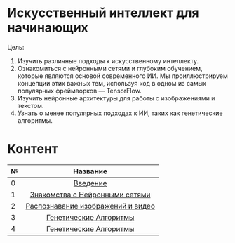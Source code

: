 # Искусственный интеллект для начинающих

Цель:

1. Изучить различные подходы к искусственному интеллекту.
2. Ознакомиться с нейронными сетями и глубоким обучением, которые являются основой современного ИИ. Мы проиллюстрируем концепции этих важных тем, используя код в одном из самых популярных фреймворков — TensorFlow.
3. Изучить нейронные архитектуры для работы с изображениями и текстом.
4. Узнать о менее популярных подходах к ИИ, таких как генетические алгоритмы.

# Контент

| №   |                             Название                              |
| --- | :---------------------------------------------------------------: |
| 0   |                [Введение](./0-Введение/README.md)                 |
| 1   |   [Знакомства с Нейронными сетями](./1-НейронныеСети/README.md)   |
| 2   | [Распознавание изображений и видео](./2-ComputerVision/README.md) |
| 3   |         [Генетические Алгоритмы](./3-Алгоритмы/README.md)         |
| 4   |                    [Генетические Алгоритмы]()                     |
